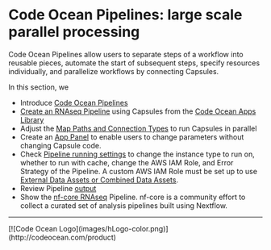 # Code Ocean Pipelines: large scale parallel processing

Code Ocean Pipelines allow users to separate steps of a workflow into reusable pieces, automate the start of subsequent steps, specify resources individually, and parallelize workflows by connecting Capsules.

In this section, we
- Introduce [Code Ocean Pipelines](https://docs.codeocean.com/user-guide/pipeline-guide)
- [Create an RNAseq Pipeline](https://docs.codeocean.com/user-guide/code-ocean-apps/use-cases-and-examples/rnaseq-quantification-pipeline) using Capsules from the [Code Ocean Apps Library](https://docs.codeocean.com/user-guide/code-ocean-apps)
- Adjust the [Map Paths and Connection Types](https://docs.codeocean.com/user-guide/pipeline-guide/components-of-a-pipeline/map-paths) to run Capsules in parallel
- Create an [App Panel](https://docs.codeocean.com/user-guide/pipeline-guide/the-pipeline-ui/pipeline-app-panel) to enable users to change parameters without changing Capsule code.
- Check [Pipeline running settings](https://docs.codeocean.com/user-guide/pipeline-guide/components-of-a-pipeline/pipeline-settings) to change the instance type to run on, whether to run with cache, change the AWS IAM Role, and Error Strategy of the Pipeline. A custom AWS IAM Role must be set up to use [External Data Assets or Combined Data Assets](https://docs.codeocean.com/user-guide/data-assets-guide/types-of-data-assets). 
- Review Pipeline [output](https://docs.codeocean.com/user-guide/pipeline-guide/the-nextflow-folder) 
- Show the [nf-core RNAseq](https://nf-co.re/rnaseq/3.14.0) Pipeline. nf-core is a community effort to collect a curated set of analysis pipelines built using Nextflow.


<hr>
[![Code Ocean Logo](images/hLogo-color.png)](http://codeocean.com/product)